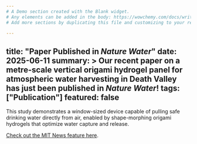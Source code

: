 ```yaml
---
# A Demo section created with the Blank widget.
# Any elements can be added in the body: https://wowchemy.com/docs/writing-markdown-latex/
# Add more sections by duplicating this file and customizing to your requirements.

---
```

title: "Paper Published in *Nature Water*"
date: 2025-06-11
summary: >
  Our recent paper on a metre-scale vertical origami hydrogel panel for atmospheric water harvesting in Death Valley has just been published in *Nature Water*!
tags: ["Publication"]
featured: false
---

This study demonstrates a window-sized device capable of pulling safe drinking water directly from air, enabled by shape-morphing origami hydrogels that optimize water capture and release.

[Check out the MIT News feature here](https://news.mit.edu/2025/window-sized-device-taps-air-safe-drinking-water-0611).
